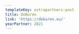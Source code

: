 ```yaml
---
templateKey: extrapartners-post
title: DeBuren
link: 'https://deburen.eu/'
yearPartner: 2021
---
```

